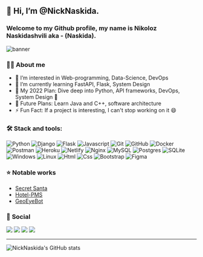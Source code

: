 ## 👋 Hi, I’m @NickNaskida. 
### Welcome to my Github profile, my name is **Nikoloz Naskidashvili** aka - (**Naskida**). 
![banner](https://user-images.githubusercontent.com/82929931/174451558-6ddd08a9-06a0-4e60-8cfe-df78839175c6.png)




### 👨‍💻 About me

- 👀 I’m interested in Web-programming, Data-Science, DevOps
- 🌱 I’m currently learning FastAPI, Flask, System Design
- 📅 My 2022 Plan: Dive deep into Python, API frameworks, DevOps, System Design 🌚
- 🔭 Future Plans: Learn Java and C++, software architecture  
- ⚡ Fun Fact: If a project is interesting, I can't stop working on it 😄

### 🛠️ Stack and tools:
![Python](https://img.shields.io/badge/Python-blue.svg?style=flat&logo=python&logoColor=yellow)
![Django](https://img.shields.io/badge/Django-darkgreen.svg?style=flat&logo=django)
![Flask](https://img.shields.io/badge/Flask-000000.svg?style=flat&logo=Flask&logoColor=white)
![Javascript](https://img.shields.io/badge/JavaScript-black?style=flat&logo=javascript&logoColor=yellow)
![Git](https://img.shields.io/badge/Git-05122A.svg?style=flat&logo=git)
![GitHub](https://img.shields.io/badge/GitHub-black.svg?style=flat&logo=github)
![Docker](https://img.shields.io/badge/docker-2496ed.svg?style=flat&logo=docker&logoColor=white)
![Postman](https://img.shields.io/badge/postman-ff6c37.svg?style=flat&logo=postman&logoColor=white)
![Heroku](https://img.shields.io/badge/Heroku-79589f.svg?style=flat&logo=heroku)
![Netlify](https://img.shields.io/badge/netlify-%23000000.svg?style=flat&logo=netlify&logoColor=#00C7B7)
![Nginx](https://img.shields.io/badge/Nginx-009639.svg?style=flat&logo=Nginx)
![MySQL](https://img.shields.io/badge/MySQL-gray.svg?style=flat&logo=mysql)
![Postgres](https://img.shields.io/badge/PostgreSQL-32658E.svg?style=flat&logo=PostgreSQL&logoColor=white)
![SQLite](https://img.shields.io/badge/sqlite-%2307405e.svg?style=flat&logo=sqlite&logoColor=white)
![Windows](https://img.shields.io/badge/Windows-0078D6?style=flat&logo=windows&logoColor=white)
![Linux](https://img.shields.io/badge/Linux-FFFFFF?style=flat&logo=linux&logoColor=black)
![Html](https://img.shields.io/badge/HTML5-E34F26?style=flat&logo=html5&logoColor=white)
![Css](https://img.shields.io/badge/CSS3-1572B6?style=flat&logo=css3&logoColor=white)
![Bootstrap](https://img.shields.io/badge/Bootstrap-purple.svg?style=flat&logo=bootstrap&logoColor=white)
![Figma](https://img.shields.io/badge/figma-%23F24E1E.svg?style=flat&logo=figma&logoColor=white)

### ⭐ **Notable works**
- [Secret Santa](https://secretsanta.ga/)
- [Hotel-PMS](https://github.com/NickNaskida/Hotel-PMS-preview)
- [GeoEyeBot](https://t.me/GeoEyeBot)


### 🔗 **Social**
<a href="https://www.linkedin.com/in/nikoloz-naskidashvili/">![](https://img.shields.io/badge/LinkedIn-0a65c1?style=flat&logo=linkedin&logoColor=white)</a> 
<a href="https://www.facebook.com/nika.naskidashvili.50">![](https://img.shields.io/badge/Facebook-1877F2?style=flat&logo=facebook&logoColor=white)</a>
<a href="https://www.twitter.com/NickNaskida/">![](https://img.shields.io/badge/Twitter-1d9bf0?style=flat&logo=twitter&logoColor=white)</a> 
<a href="https://www.instagram.com/nika_naskida/">![](https://img.shields.io/badge/Instagram-E4405F?style=flat&logo=instagram&logoColor=white)</a> 


---
![NickNaskida's GitHub stats](https://github-readme-stats.vercel.app/api?username=NickNaskida&theme=chartreuse-dark&show_icons=true) 







